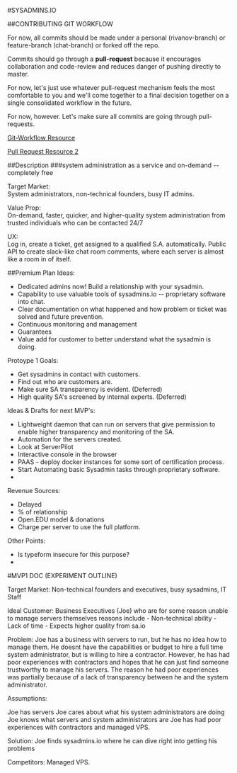 #SYSADMINS.IO 

##CONTRIBUTING GIT WORKFLOW

For now, all commits should be made under a personal (rivanov-branch) or
feature-branch (chat-branch) or forked off the repo.   

Commits should go through a **pull-request** because it encourages
collaboration and code-review and reduces danger of pushing directly to master.

For now, let's just use whatever pull-request mechanism feels the most
comfortable to you and we'll come together to a final decision together on
a single consolidated workflow in the future.  

For now, however. Let's make sure all commits are going through pull-requests.

[Git-Workflow Resource](https://www.atlassian.com/git/tutorials/comparing-workflows/forking-workflow)

[Pull Request Resource 2](https://help.github.com/articles/using-pull-requests/)

##Description
###system administration as a service and on-demand -- completely free

Target Market:   
System administrators, non-technical founders, busy IT admins.

Value Prop:  
On-demand, faster, quicker, and higher-quality system administration from trusted individuals who can be contacted 24/7

UX:  
Log in, create a ticket, get assigned to a qualified S.A. automatically.
Public API to create slack-like chat room comments, where each server is almost like a room in of itself.


##Premium Plan Ideas:
* Dedicated admins now! Build a relationship with your sysadmin.
* Capability to use valuable tools of sysadmins.io -- proprietary software into chat.
* Clear documentation on what happened and how problem or ticket was solved and future prevention.
* Continuous monitoring and management
* Guarantees
* Value add for customer to better understand what the sysadmin is doing.

Protoype 1 Goals:  
* Get sysadmins in contact with customers. 
* Find out who are customers are.
* Make sure SA transparency is evident.  (Deferred)
* High quality SA's screened by internal experts. (Deferred)

Ideas & Drafts for next MVP's:
* Lightweight daemon that can run on servers that give permission to enable higher transparency and monitoring of the SA.
* Automation for the servers created.
*  Look at ServerPilot
*  Interactive console in the browser
*  PAAS - deploy docker instances for some sort of certification process.
*  Start Automating basic Sysadmin tasks through proprietary software.
*  

Revenue Sources:  
* Delayed
* % of relationship
* Open.EDU model & donations
* Charge per server to use the full platform.

Other Points:
* Is typeform insecure for this purpose?
* 

#MVP1 DOC (EXPERIMENT OUTLINE)

Target Market: Non-technical founders and executives, busy sysadmins, IT Staff

Ideal Customer: Business Executives (Joe) who are for some reason unable to manage servers themselves reasons include
        - Non-technical ability
        - Lack of time
        - Expects higher quality from sa.io

Problem: Joe has a business with servers to run, but he has no idea how to manage them. He doesnt have the capabilities or budget to hire a full time
system administrator, but is willing to hire a contractor. However, he has had poor experiences with contractors and hopes that he can just find someone trustworthy to manage his servers. The reason he had poor experiences was partially because of a lack of transparency between he and the system administrator.

Assumptions:

Joe has servers
Joe cares about what his system administrators are doing
Joe knows what servers and system administrators are
Joe has had poor experiences with contractors and managed VPS.

Solution: Joe finds sysadmins.io where he can dive right into getting his problems

Competitors: Managed VPS.



